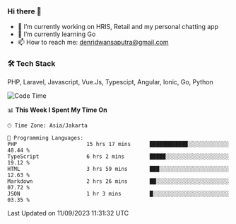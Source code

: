 ### Hi there 👋

- 🔭 I’m currently working on HRIS, Retail and my personal chatting app
- 🌱 I’m currently learning Go
- 📫 How to reach me: denridwansaputra@gmail.com


### 🛠 Tech Stack
PHP, Laravel, Javascript, Vue.Js, Typescipt, Angular, Ionic, Go, Python


<!--START_SECTION:waka-->
![Code Time](http://img.shields.io/badge/Code%20Time-3%2C686%20hrs%2029%20mins-blue)

📊 **This Week I Spent My Time On** 

```text
🕑︎ Time Zone: Asia/Jakarta

💬 Programming Languages: 
PHP                      15 hrs 17 mins      ████████████░░░░░░░░░░░░░   48.44 % 
TypeScript               6 hrs 2 mins        █████░░░░░░░░░░░░░░░░░░░░   19.12 % 
HTML                     3 hrs 59 mins       ███░░░░░░░░░░░░░░░░░░░░░░   12.63 % 
Markdown                 2 hrs 26 mins       ██░░░░░░░░░░░░░░░░░░░░░░░   07.72 % 
JSON                     1 hr 3 mins         █░░░░░░░░░░░░░░░░░░░░░░░░   03.35 % 
```


 Last Updated on 11/09/2023 11:31:32 UTC
<!--END_SECTION:waka-->

